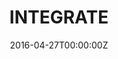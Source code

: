 ---
title: INTEGRATE
summary: Using ~2000 metagenomic samples collected from cases of diarrhoea, we aim to to investigate the overlap of diagnostics achieved by metagenomic sequencing, culturing and molecular (PCR) methodologies, for known pathogens. We also aim to identify novel pathogens where conventional gastrointestinal species of interest are not detected.
tags:
- Pathogen discovery
date: "2016-04-27T00:00:00Z"

# Optional external URL for project (replaces project detail page).
external_link: "https://doi.org/10.2196/13941"

image:
  placement: 1
  caption: Photo by rawpixel on Unsplash
  focal_point: Smart
  preview_only: true

links:
- icon: twitter
  icon_pack: fab
  name: Follow
  url: https://twitter.com/edcoakes
url_code: ""
url_pdf: ""
url_slides: ""
url_video: ""

# Slides (optional).
#   Associate this project with Markdown slides.
#   Simply enter your slide deck's filename without extension.
#   E.g. `slides = "example-slides"` references `content/slides/example-slides.md`.
#   Otherwise, set `slides = ""`.
slides: example
---